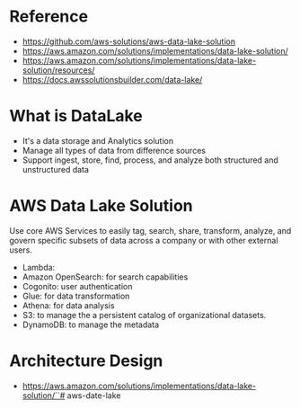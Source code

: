 # Reference
- https://github.com/aws-solutions/aws-data-lake-solution
- https://aws.amazon.com/solutions/implementations/data-lake-solution/
- https://aws.amazon.com/solutions/implementations/data-lake-solution/resources/
- https://docs.awssolutionsbuilder.com/data-lake/

# What is DataLake
- It's a data storage and Analytics solution
- Manage all types of data from difference sources
- Support ingest, store, find, process, and analyze both structured and unstructured data

# AWS Data Lake Solution
Use core AWS Services to easily tag, search, share, transform, analyze, and govern specific subsets of data across a company or with other external users.
- Lambda: 
- Amazon OpenSearch: for search capabilities
- Cogonito: user authentication
- Glue: for data transformation
- Athena: for data analysis
- S3: to manage the a persistent catalog of organizational datasets.
- DynamoDB: to manage the metadata

# Architecture Design
- https://aws.amazon.com/solutions/implementations/data-lake-solution/``# aws-date-lake

